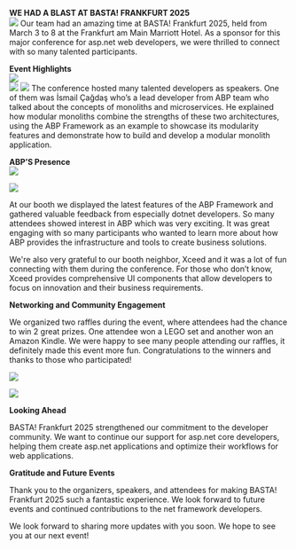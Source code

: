 **WE HAD A BLAST AT BASTA\! FRANKFURT 2025**  
![](20250304_122158.webp)
Our team had an amazing time at BASTA\! Frankfurt 2025, held from March 3 to 8 at the Frankfurt am Main Marriott Hotel. As a sponsor for this major conference for asp.net web developers, we were thrilled to connect with so many talented participants.

**Event Highlights**  
![](Screenshot_2025-03-04_at_13.47.28.webp)  
![](20250304_153010.webp)
![](20250304_153413.webp)
The conference hosted many talented developers as speakers. One of them was İsmail Çağdaş who’s a lead developer from ABP team who talked about the concepts of monoliths and microservices. He explained how modular monoliths combine the strengths of these two architectures, using the ABP Framework as an example to showcase its modularity features and demonstrate how to build and develop a modular monolith application. 

**ABP’S Presence**  
![](IMG_4732-2000px.webp)

![](IMG_4770-2000px.webp)

At our booth we displayed the latest features of the ABP Framework and gathered valuable feedback from especially dotnet developers. So many attendees showed interest in ABP which was very exciting. It was great engaging with so many participants who wanted to learn more about how ABP provides the infrastructure and tools to create business solutions.

We're also very grateful to our booth neighbor, Xceed and it was a lot of fun connecting with them during the conference. For those who don’t know, Xceed provides comprehensive UI components that allow developers to focus on innovation and their business requirements.

**Networking and Community Engagement**

We organized two raffles during the event, where attendees had the chance to win 2 great prizes. One attendee won a LEGO set and another won an Amazon Kindle. We were happy to see many people attending our raffles, it definitely made this event more fun. Congratulations to the winners and thanks to those who participated\!

![](IMG_4915-2000px.webp)

![](20250305_151043.webp)

**Looking Ahead**

BASTA\! Frankfurt 2025 strengthened our commitment to the developer community. We want to continue our support for asp.net core developers, helping them create asp.net applications and optimize their workflows for web applications.

**Gratitude and Future Events**

Thank you to the organizers, speakers, and attendees for making BASTA\! Frankfurt 2025 such a fantastic experience. We look forward to future events and continued contributions to the net framework developers. 

We look forward to sharing more updates with you soon. We hope to see you at our next event\!
